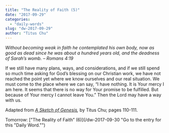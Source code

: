 ```yaml
---
title: "The Reality of Faith (5)"
date: "2017-09-29"
categories: 
  - "daily-words"
slug: "dw-2017-09-29"
author: "Titus Chu"
---
```


_Without becoming weak in faith he contemplated his own body, now as good as dead since he was about a hundred years old, and the deadness of Sarah’s womb._ _– Romans 4:19_

If we still have many plans, ways, and considerations, and if we still spend so much time asking for God’s blessing on our Christian work, we have not reached the point yet where we know ourselves and our real situation. We must come to the place where we can say, “I have nothing. It is Your mercy I am here. It seems that there is no way for Your promise to be fulfilled. But because of Your mercy I cannot leave You.” Then the Lord may have a way with us.

Adapted from _[A Sketch of Genesis](/book-gen-sketch "Go to the listing for this book."),_ by Titus Chu; pages 110-111.

Tomorrow: ["The Reality of Faith” (6)](/dw-2017-09-30 "Go to the entry for this "Daily Word."")
